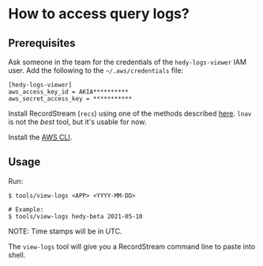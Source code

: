 # How to access query logs?


## Prerequisites

Ask someone in the team for the credentials of the `hedy-logs-viewer` IAM user. Add the following to the
`~/.aws/credentials` file:

```
[hedy-logs-viewer]
aws_access_key_id = AKIA**********
aws_secret_access_key = ***********
```

Install RecordStream (`recs`) using one of the methods described [here](https://metacpan.org/pod/App::RecordStream).
`lnav` is not the *best* tool, but it's usable for now.

Install the [AWS CLI](https://docs.aws.amazon.com/cli/latest/userguide/install-cliv1.html).

## Usage

Run:

```
$ tools/view-logs <APP> <YYYY-MM-DD>

# Example:
$ tools/view-logs hedy-beta 2021-05-10
```

NOTE: Time stamps will be in UTC.

The `view-logs` tool will give you a RecordStream command line to paste into shell.

